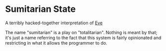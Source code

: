 Sumitarian State
================

A terribly hacked-together interpretation of [Eve](http://witheve.com/)

The name "sumitarian" is a play on "totalitarian". Nothing is meant by that;
it's just a name referring to the fact that this system is fairly opinionated
and restricting in what it allows the programmer to do.
